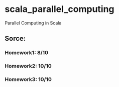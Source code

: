 # scala_parallel_computing
Parallel Computing in Scala

## Sorce:
### Homework1:  8/10
### Homework2: 10/10
### Homework3: 10/10
